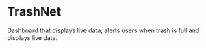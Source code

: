 # TrashNet
Dashboard that displays live data, alerts users when trash is full and displays live data.
